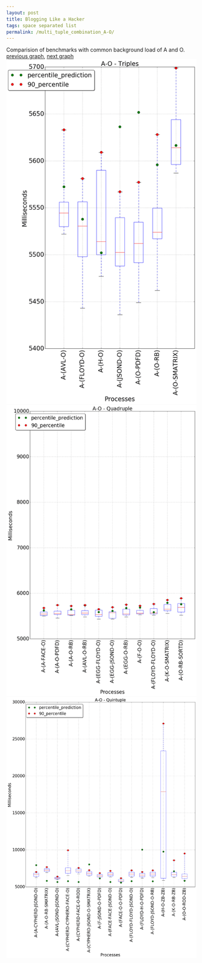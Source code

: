 ```yaml
---
layout: post
title: Blogging Like a Hacker
tags: space separated list
permalink: /multi_tuple_combination_A-O/
---
```


Comparision of benchmarks with common background load of A and O.
[previous graph](./multi_tuple_combination_A-K/), [next graph](./multi_tuple_combination_A-PDFD/)
<img src="./images/triple/A/A-O_box.png" alt="graph figure"><img src="./images/quadruple/A/A-O_box.png" alt="graph figure"><img src="./images/quintuple/A/A-O_box.png" alt="graph figure">